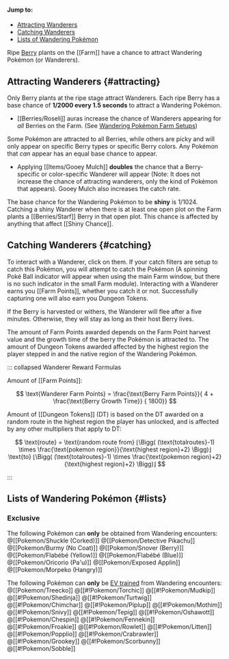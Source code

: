 #### Jump to:
* [Attracting Wanderers](#attracting)
* [Catching Wanderers](#catching)
* [Lists of Wandering Pokémon](#lists)

Ripe [Berry](#!Berries) plants on the [[Farm]] have a chance to attract Wandering Pokémon (or Wanderers).

## Attracting Wanderers {#attracting}
Only Berry plants at the ripe stage attract Wanderers. Each ripe Berry has a base chance of **1/2000 every 1.5 seconds** to attract a Wandering Pokémon.

* [[Berries/Roseli]] auras increase the chance of Wanderers appearing for *all* Berries on the Farm. (See [Wandering Pokémon Farm Setups](#!Farm/Setups#wanderers))


Some Pokémon are attracted to all Berries, while others are picky and will only appear on specific Berry types or specific Berry colors. Any Pokémon that *can* appear has an equal base chance to appear.
* Applying [[Items/Gooey Mulch]] **doubles** the chance that a Berry-specific or color-specific Wanderer will appear (Note: It does not increase the chance of attracting wanderers, only the kind of Pokémon that appears). Gooey Mulch also increases the catch rate.

The base chance for the Wandering Pokémon to be **shiny** is 1/1024. Catching a shiny Wanderer when there is at least one open plot on the Farm plants a [[Berries/Starf]] Berry in that open plot. This chance is affected by anything that affect [[Shiny Chance]].

## Catching Wanderers {#catching}
To interact with a Wanderer, click on them. If your catch filters are setup to catch this Pokémon, you will attempt to catch the Pokémon (A spinning Poké Ball indicator will appear when using the main Farm window, but there is no such indicator in the small Farm module). Interacting with a Wanderer earns you [[Farm Points]], whether you catch it or not. Successfully capturing one will also earn you Dungeon Tokens.

If the Berry is harvested or withers, the Wanderer will flee after a five minutes. Otherwise, they will stay as long as their host Berry lives.

The amount of Farm Points awarded depends on the Farm Point harvest value and the growth time of the berry the Pokémon is attracted to. The amount of Dungeon Tokens awarded affected by the highest region the player stepped in and the native region of the Wandering Pokémon.

::: collapsed Wanderer Reward Formulas

Amount of [[Farm Points]]:

$$ \text{Wanderer Farm Points} =  \frac{\text{Berry Farm Points}}{ 4 + \frac{\text{Berry Growth Time}} { 1800}} $$

Amount of [[Dungeon Tokens]] (DT) is based on the DT awarded on a random route in the highest region the player has unlocked, and is affected by any other multipliers that apply to DT:

$$ \text{route} = \text{random route from}   ⌊\Bigg( (\text{totalroutes}-1) \times \frac{\text{pokemon region}}{\text{highest region}+2} \Bigg)⌋  \text{to}   ⌊\Bigg( (\text{totalroutes}-1) \times \frac{\text{pokemon region}+2}{\text{highest region}+2} \Bigg)⌋ $$

:::
&nbsp;
## Lists of Wandering Pokémon {#lists}
### Exclusive
The following Pokémon can **only** be obtained from Wandering encounters:
@[[Pokemon/Shuckle (Corked)]] @[[Pokemon/Detective Pikachu]] @[[Pokemon/Burmy (No Coat)]] @[[Pokemon/Snover (Berry)]] @[[Pokemon/Flabébé (Yellow)]] @[[Pokemon/Flabébé (Blue)]] @[[Pokemon/Oricorio (Pa'u)]] @[[Pokemon/Exposed Applin]] @[[Pokemon/Morpeko (Hangry)]]

The following Pokémon can **only** be [EV trained](#!Pokérus/#EV) from Wandering encounters:
@[[Pokemon/Treecko]] @[[#!Pokemon/Torchic]] @[[#!Pokemon/Mudkip]]  @[[#!Pokemon/Shedinja]] @[[#!Pokemon/Turtwig]] @[[#!Pokemon/Chimchar]] @[[#!Pokemon/Piplup]] @[[#!Pokemon/Mothim]] @[[#!Pokemon/Snivy]] @[[#!Pokemon/Tepig]] @[[#!Pokemon/Oshawott]] @[[#!Pokemon/Chespin]] @[[#!Pokemon/Fennekin]]  @[[#!Pokemon/Froakie]] @[[#!Pokemon/Rowlet]] @[[#!Pokemon/Litten]] @[[#!Pokemon/Popplio]]  @[[#!Pokemon/Crabrawler]] @[[#!Pokemon/Grookey]] @[[#!Pokemon/Scorbunny]] @[[#!Pokemon/Sobble]]
